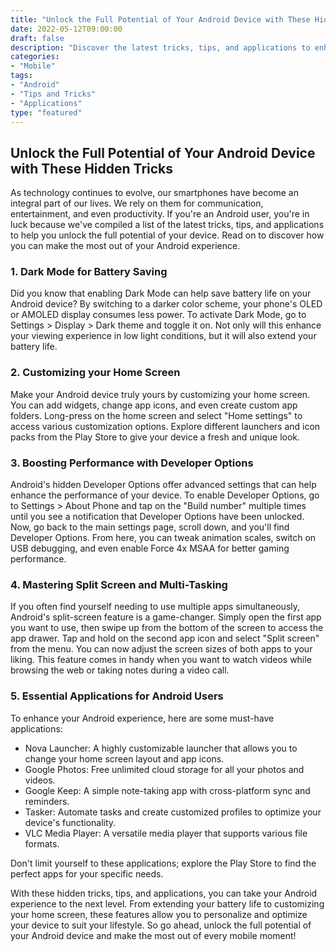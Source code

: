 ```yaml
---
title: "Unlock the Full Potential of Your Android Device with These Hidden Tricks"
date: 2022-05-12T09:00:00
draft: false
description: "Discover the latest tricks, tips, and applications to enhance your Android experience."
categories:
- "Mobile"
tags:
- "Android"
- "Tips and Tricks"
- "Applications"
type: "featured"
---
```


## Unlock the Full Potential of Your Android Device with These Hidden Tricks

As technology continues to evolve, our smartphones have become an integral part of our lives. We rely on them for communication, entertainment, and even productivity. If you're an Android user, you're in luck because we've compiled a list of the latest tricks, tips, and applications to help you unlock the full potential of your device. Read on to discover how you can make the most out of your Android experience.

### 1. Dark Mode for Battery Saving

Did you know that enabling Dark Mode can help save battery life on your Android device? By switching to a darker color scheme, your phone's OLED or AMOLED display consumes less power. To activate Dark Mode, go to Settings > Display > Dark theme and toggle it on. Not only will this enhance your viewing experience in low light conditions, but it will also extend your battery life.

### 2. Customizing your Home Screen

Make your Android device truly yours by customizing your home screen. You can add widgets, change app icons, and even create custom app folders. Long-press on the home screen and select "Home settings" to access various customization options. Explore different launchers and icon packs from the Play Store to give your device a fresh and unique look.

### 3. Boosting Performance with Developer Options

Android's hidden Developer Options offer advanced settings that can help enhance the performance of your device. To enable Developer Options, go to Settings > About Phone and tap on the "Build number" multiple times until you see a notification that Developer Options have been unlocked. Now, go back to the main settings page, scroll down, and you'll find Developer Options. From here, you can tweak animation scales, switch on USB debugging, and even enable Force 4x MSAA for better gaming performance.

### 4. Mastering Split Screen and Multi-Tasking

If you often find yourself needing to use multiple apps simultaneously, Android's split-screen feature is a game-changer. Simply open the first app you want to use, then swipe up from the bottom of the screen to access the app drawer. Tap and hold on the second app icon and select "Split screen" from the menu. You can now adjust the screen sizes of both apps to your liking. This feature comes in handy when you want to watch videos while browsing the web or taking notes during a video call.

### 5. Essential Applications for Android Users

To enhance your Android experience, here are some must-have applications:

- Nova Launcher: A highly customizable launcher that allows you to change your home screen layout and app icons.
- Google Photos: Free unlimited cloud storage for all your photos and videos.
- Google Keep: A simple note-taking app with cross-platform sync and reminders.
- Tasker: Automate tasks and create customized profiles to optimize your device's functionality.
- VLC Media Player: A versatile media player that supports various file formats.

Don't limit yourself to these applications; explore the Play Store to find the perfect apps for your specific needs.

With these hidden tricks, tips, and applications, you can take your Android experience to the next level. From extending your battery life to customizing your home screen, these features allow you to personalize and optimize your device to suit your lifestyle. So go ahead, unlock the full potential of your Android device and make the most out of every mobile moment!
